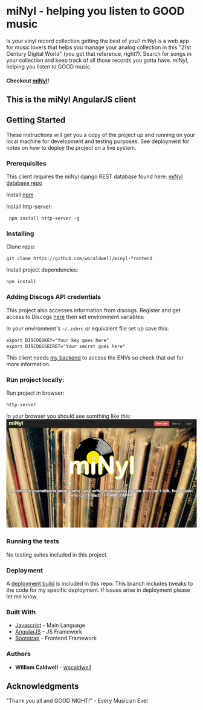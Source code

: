 # miNyl - helping you listen to GOOD music

Is your vinyl record collection getting the best of you? miNyl is a web app for music lovers that helps you manage your analog collection in this "21st Century Digital World" (you got that reference, right?). Search for songs in your collection and keep track of all those records you gotta have. miNyl, helping you listen to GOOD music.

#### Checkout [miNyl](http://www.williamocaldwell.com/minylclient/)!

## This is the miNyl AngularJS client

## Getting Started

These instructions will get you a copy of the project up and running on your local machine for development and testing purposes. See deployment for notes on how to deploy the project on a live system.

### Prerequisites

This client requires the miNyl django REST database found here: [miNyl database repo](https://github.com/wocaldwell/minyl-backend)

Install [npm](https://www.npmjs.com/get-npm?utm_source=house&utm_medium=homepage&utm_campaign=free%20orgs&utm_term=Install%20npm)

Install http-server:
```
 npm install http-server -g
```

### Installing

Clone repo:

```
git clone https://github.com/wocaldwell/minyl-frontend
```
Install project dependencies:
```
npm install 
```

### Adding Discogs API credentials

This project also accesses information from discogs. Register and get access to Discogs [here](https://www.discogs.com/settings/developers) then set environment variables:

In your environment's `~/.zshrc` or equivalent file set up save this:
```
export DISCOGSKEY="Your key goes here"
export DISCOGSSECRET="Your secret goes here"
```
This client needs [my backend](https://github.com/wocaldwell/minyl-backend) to access the ENVs so check that out for more information. 

### Run project locally:

Run project in browser:

```
http-server
```
In your browser you should see somthing like this:
![myNyl screenshot](images/minyl-screen-shot.png?raw=true)

### Running the tests

No testing suites included in this project.

### Deployment

A [deployment build](https://github.com/wocaldwell/minyl-frontend/tree/adding-client) is included in this repo. This branch includes tweaks to the code for my specific deployment. If issues arise in deployment please let me know.


### Built With

* [Javascript](https://www.javascript.com/) - Main Language
* [AngularJS](https://angularjs.org/) - JS Framework
* [Bootstrap](https://maven.apache.org/) - Frontend Framework


### Authors

* **William Caldwell** - [wocaldwell](https://github.com/wocaldwell)


## Acknowledgments

"Thank you all and GOOD NIGHT!" - Every Musician Ever
